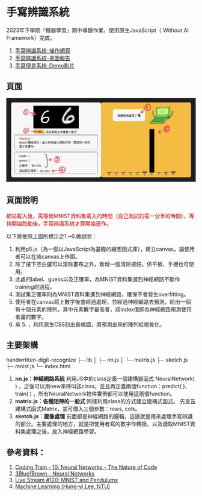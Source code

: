 # 手寫辨識系統
2023年下學期「機器學習」期中專題作業，使用原生JavaScript（ Without AI Framework）完成。
1. [手寫辨識系統-操作網頁](https://noz915.github.io/handwritten-digit-recognize/)
2. [手寫辨識系統-書面報告](https://docs.google.com/document/d/1rr5zYhyqjCPjA4YRM3auWU2gf8vIYx3rRjxAwBY7UhU/edit?usp=sharing)
3. [手寫便是系統-Demo影片](https://www.youtube.com/watch?v=fKIbeqtwQpk)

## 頁面
![image](./2024-02-12_14-07-07_.jpeg)

## 頁面說明
<div style="color: #cc0000; margin-bottom: 10px">
    網站載入後，需等候MNIST資料集載入的時間（自己測試約需一分半的時間），等待開始跑動後，手寫辨識系統才算開始運作。
</div>

以下將依照上圖所標示之1.~6.做說明：
1. 利用p5.js（為一個以JavaScript為基礎的繪圖函式庫），建立canvas，讓使用者可以在該canvas上作圖。
2. 除了按下空白鍵可以清除畫布之外，新增一個清除按鈕，供平板、手機也可使用。
3. 此處的label、guess以及正確率，為MNIST資料集進到神經網路不斷作training的過程。
4. 測試集正確率則為MNIST資料集進到神經網路，確保不會發生overfitting。
5. 使用者在canvas寫上數字後會經過處理，並經過神經網路去預測，給出一個有十個元素的陣列，其中元素數字最高者，該index值即為神經網路預測使用者畫的數字。
6. 承 5. ，利用原生CSS刻出長條圖，將預測出來的陣列給視覺化。

## 主要架構
handwritten-digit-recognize
├─ lib
│     ├─ nn.js
│     └─ matrix.js
├─ sketch.js
├─ mnist.js
└─ index.html

1. **nn.js：神經網路系統**
利用JS中的class定義一個建構器函式 NeuralNetwork( ) ，之後可以用new來呼叫該class。並且再定義兩個function：predict( )、train( ) ，所有NeuralNetwork物件實例都可以使用這兩個function。
2. **matrix.js：各種矩陣的一般式**
同樣利用class的方式建立建構式函式。
先宣告建構式函式Matrix，並可傳入三個參數：rows, cols。
3. **sketch.js：圖像處理**
前面都是神經網路的邏輯，這邊就是用來處理手寫辨識的部分。主要處理的地方，就是把使用者寫的數字作轉換，以及讀取MNIST資料集處理之後，放入神經網路學習。

## 參考資料：
1. [Coding Train - 10: Neural Networks - The Nature of Code](https://www.youtube.com/playlist?list=PLRqwX-V7Uu6aCibgK1PTWWu9by6XFdCfh)
2. [3Blue1Brown - Neural Networks](https://www.youtube.com/playlist?list=PLZHQObOWTQDNU6R1_67000Dx_ZCJB-3pi)
3. [Live Stream #120: MNIST and Pendulums](https://www.youtube.com/watch?v=KhogNPC24eI)
4. [Machine Learning (Hung-yi Lee, NTU)](https://www.youtube.com/playlist?list=PLJV_el3uVTsPy9oCRY30oBPNLCo89yu49)
